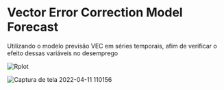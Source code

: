 # Vector Error Correction Model Forecast

Utilizando o modelo previsão VEC em séries temporais, afim de verificar o efeito dessas variáveis no desemprego



![Rplot](https://user-images.githubusercontent.com/101497423/162760655-91e9b925-0c7c-4e70-b5b6-50def74c9b58.png)










![Captura de tela 2022-04-11 110156](https://user-images.githubusercontent.com/101497423/162758128-bc1be878-979a-45cf-a52f-f5493fcb622b.png)
